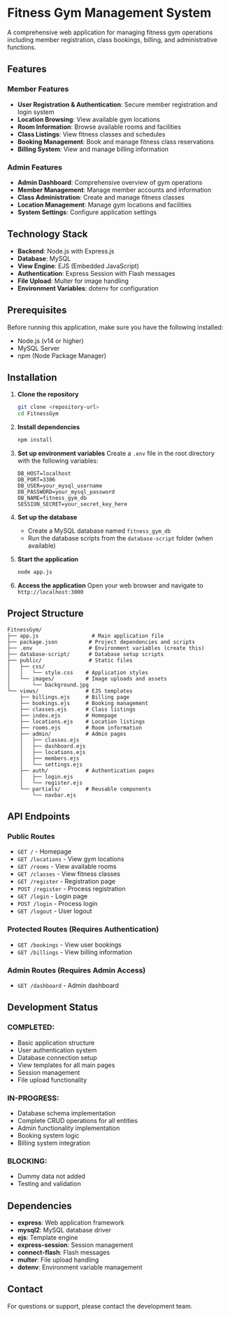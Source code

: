 # Fitness Gym Management System

A comprehensive web application for managing fitness gym operations including member registration, class bookings, billing, and administrative functions.

## Features

### Member Features
- **User Registration & Authentication**: Secure member registration and login system
- **Location Browsing**: View available gym locations
- **Room Information**: Browse available rooms and facilities
- **Class Listings**: View fitness classes and schedules
- **Booking Management**: Book and manage fitness class reservations
- **Billing System**: View and manage billing information

### Admin Features
- **Admin Dashboard**: Comprehensive overview of gym operations
- **Member Management**: Manage member accounts and information
- **Class Administration**: Create and manage fitness classes
- **Location Management**: Manage gym locations and facilities
- **System Settings**: Configure application settings

## Technology Stack

- **Backend**: Node.js with Express.js
- **Database**: MySQL
- **View Engine**: EJS (Embedded JavaScript)
- **Authentication**: Express Session with Flash messages
- **File Upload**: Multer for image handling
- **Environment Variables**: dotenv for configuration

## Prerequisites

Before running this application, make sure you have the following installed:
- Node.js (v14 or higher)
- MySQL Server
- npm (Node Package Manager)

## Installation

1. **Clone the repository**
   ```bash
   git clone <repository-url>
   cd FitnessGym
   ```

2. **Install dependencies**
   ```bash
   npm install
   ```

3. **Set up environment variables**
   Create a `.env` file in the root directory with the following variables:
   ```env
   DB_HOST=localhost
   DB_PORT=3306
   DB_USER=your_mysql_username
   DB_PASSWORD=your_mysql_password
   DB_NAME=fitness_gym_db
   SESSION_SECRET=your_secret_key_here
   ```

4. **Set up the database**
   - Create a MySQL database named `fitness_gym_db`
   - Run the database scripts from the `database-script` folder (when available)

5. **Start the application**
   ```bash
   node app.js
   ```

6. **Access the application**
   Open your web browser and navigate to `http://localhost:3000`

## Project Structure

```
FitnessGym/
├── app.js                 # Main application file
├── package.json          # Project dependencies and scripts
├── .env                  # Environment variables (create this)
├── database-script/      # Database setup scripts
├── public/               # Static files
│   ├── css/
│   │   └── style.css    # Application styles
│   └── images/          # Image uploads and assets
│       └── background.jpg
└── views/               # EJS templates
    ├── billings.ejs     # Billing page
    ├── bookings.ejs     # Booking management
    ├── classes.ejs      # Class listings
    ├── index.ejs        # Homepage
    ├── locations.ejs    # Location listings
    ├── rooms.ejs        # Room information
    ├── admin/           # Admin pages
    │   ├── classes.ejs
    │   ├── dashboard.ejs
    │   ├── locations.ejs
    │   ├── members.ejs
    │   └── settings.ejs
    ├── auth/            # Authentication pages
    │   ├── login.ejs
    │   └── register.ejs
    └── partials/        # Reusable components
        └── navbar.ejs
```

## API Endpoints

### Public Routes
- `GET /` - Homepage
- `GET /locations` - View gym locations
- `GET /rooms` - View available rooms
- `GET /classes` - View fitness classes
- `GET /register` - Registration page
- `POST /register` - Process registration
- `GET /login` - Login page
- `POST /login` - Process login
- `GET /logout` - User logout

### Protected Routes (Requires Authentication)
- `GET /bookings` - View user bookings
- `GET /billings` - View billing information

### Admin Routes (Requires Admin Access)
- `GET /dashboard` - Admin dashboard

## Development Status

### COMPLETED:
- Basic application structure
- User authentication system
- Database connection setup
- View templates for all main pages
- Session management
- File upload functionality

### IN-PROGRESS:
- Database schema implementation
- Complete CRUD operations for all entities
- Admin functionality implementation
- Booking system logic
- Billing system integration

### BLOCKING:
- Dummy data not added
- Testing and validation

## Dependencies

- **express**: Web application framework
- **mysql2**: MySQL database driver
- **ejs**: Template engine
- **express-session**: Session management
- **connect-flash**: Flash messages
- **multer**: File upload handling
- **dotenv**: Environment variable management

## Contact

For questions or support, please contact the development team.